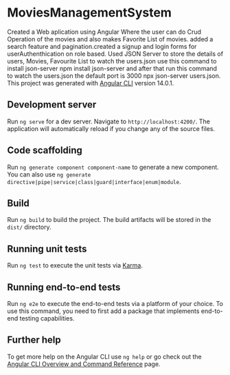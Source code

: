 # MoviesManagementSystem
Created a Web aplication using Angular Where the user can do Crud Operation of the movies and also makes Favorite List of movies. added a search feature and pagination.created a signup and login forms for userAuthenthication on role based.
Used JSON Server to store the details of users, Movies, Favourite List to watch the users.json use this command to install json-server 
npm install json-server and after that run this command to watch the users.json the default port is 3000 npx json-server users.json.
This project was generated with [Angular CLI](https://github.com/angular/angular-cli) version 14.0.1.

## Development server

Run `ng serve` for a dev server. Navigate to `http://localhost:4200/`. The application will automatically reload if you change any of the source files.

## Code scaffolding

Run `ng generate component component-name` to generate a new component. You can also use `ng generate directive|pipe|service|class|guard|interface|enum|module`.

## Build

Run `ng build` to build the project. The build artifacts will be stored in the `dist/` directory.

## Running unit tests

Run `ng test` to execute the unit tests via [Karma](https://karma-runner.github.io).

## Running end-to-end tests

Run `ng e2e` to execute the end-to-end tests via a platform of your choice. To use this command, you need to first add a package that implements end-to-end testing capabilities.

## Further help

To get more help on the Angular CLI use `ng help` or go check out the [Angular CLI Overview and Command Reference](https://angular.io/cli) page.
